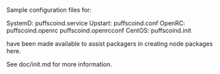 Sample configuration files for:

SystemD: puffscoind.service
Upstart: puffscoind.conf
OpenRC:  puffscoind.openrc
         puffscoind.openrcconf
CentOS:  puffscoind.init

have been made available to assist packagers in creating node packages here.

See doc/init.md for more information.
